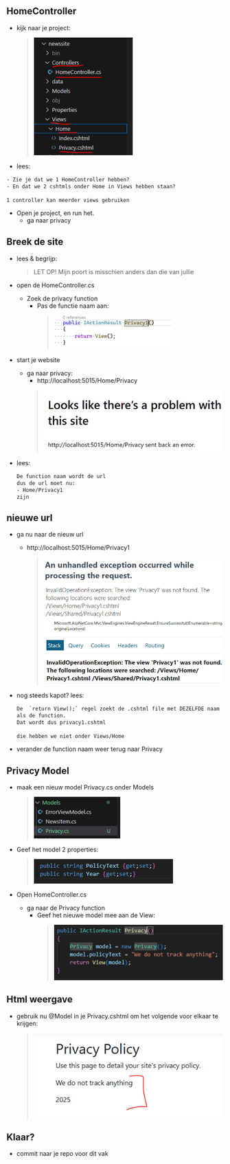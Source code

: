 
## HomeController

- kijk naar je project:
    > ![](img/structureview.PNG)
- lees:
```
- Zie je dat we 1 HomeController hebben?
- En dat we 2 cshtmls onder Home in Views hebben staan?

1 controller kan meerder views gebruiken
```

- Open je project, en run het.
    - ga naar privacy

## Breek de site

- lees & begrijp:
    
    > LET OP! Mijn poort is misschien anders dan die van jullie

- open de HomeController.cs
    - Zoek de privacy function
        - Pas de functie naam aan:       
            > ![](img/priv1.PNG)   

            
- start je website
    - ga naar privacy:
        - http://localhost:5015/Home/Privacy
        > ![](img/404.PNG)
- lees:
    ```
    De function naam wordt de url
    dus de url moet nu:
    - Home/Privacy1
    zijn
    ```

## nieuwe url


- ga nu naar de nieuw url
    - http://localhost:5015/Home/Privacy1
        > ![](img/nopriv.PNG)
- nog steeds kapot? lees:
    ```
    De  `return View();` regel zoekt de .cshtml file met DEZELFDE naam als de function.
    Dat wordt dus privacy1.cshtml

    die hebben we niet onder Views/Home
    ```

- verander de function naam weer terug naar Privacy

## Privacy Model

- maak een nieuw model Privacy.cs onder Models
    > ![](img/privmodel.PNG)

- Geef het model 2 properties:
    > ![](img/props.PNG)

- Open HomeController.cs
    - ga naar de Privacy function
        - Geef het nieuwe model mee aan de View:
            > ![](img/modeltoview.PNG)

## Html weergave

- gebruik nu @Model in je Privacy.cshtml om het volgende voor elkaar te krijgen:
    > ![](img/newpriv.PNG)


## Klaar?

- commit naar je repo voor dit vak